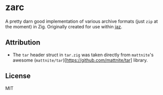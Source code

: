 # zarc

A pretty darn good implementation of various archive formats (just `zip` at the moment) in Zig. Originally created for use within [jaz](https://github.com/SuperAuguste/jaz).

## Attribution

* The `tar` header struct in `tar.zig` was taken directly from `mattnite`'s awesome (`mattnite/tar`)[https://github.com/mattnite/tar] library.

## License

MIT
